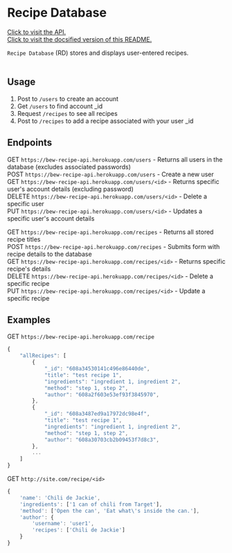 # Recipe Database

[Click to visit the API.](https://bew-recipe-api.herokuapp.com/)<br>
[Click to visit the docsified version of this README.](https://numel007.github.io/recipe-api/#/)

`Recipe Database` (RD) stores and displays user-entered recipes.
<br>
<br>

## Usage

1. Post to `/users` to create an account
1. Get `/users` to find account \_id
1. Request `/recipes` to see all recipes
1. Post to `/recipes` to add a recipe associated with your user \_id

## Endpoints

GET `https://bew-recipe-api.herokuapp.com/users` - Returns all users in the database (excludes associated passwords)<br>
POST `https://bew-recipe-api.herokuapp.com/users` - Create a new user<br>
GET `https://bew-recipe-api.herokuapp.com/users/<id>` - Returns specific user's account details (excluding password)<br>
DELETE `https://bew-recipe-api.herokuapp.com/users/<id>` - Delete a specific user<br>
PUT `https://bew-recipe-api.herokuapp.com/users/<id>` - Updates a specific user's account details<br>

GET `https://bew-recipe-api.herokuapp.com/recipes` - Returns all stored recipe titles<br>
POST `https://bew-recipe-api.herokuapp.com/recipes` - Submits form with recipe details to the database<br>
GET `https://bew-recipe-api.herokuapp.com/recipes/<id>` - Returns specific recipe's details<br>
DELETE `https://bew-recipe-api.herokuapp.com/recipes/<id>` - Delete a specific recipe<br>
PUT `https://bew-recipe-api.herokuapp.com/recipes/<id>` - Update a specific recipe<br>

## Examples

GET `https://bew-recipe-api.herokuapp.com/recipe`

```javascript
{
    "allRecipes": [
        {
            "_id": "608a34530141c496e86440de",
            "title": "test recipe 1",
            "ingredients": "ingredient 1, ingredient 2",
            "method": "step 1, step 2",
            "author": "608a2f603e53ef93f3845970",
        },
        {
            "_id": "608a3487ed9a17972dc98e4f",
            "title": "test recipe 1",
            "ingredients": "ingredient 1, ingredient 2",
            "method": "step 1, step 2",
            "author": "608a30703cb2b09453f7d8c3",
        },
        ...
    ]
}
```

GET `http://site.com/recipe/<id>`

```javascript
{
    'name': 'Chili de Jackie',
    'ingredients': ['1 can of chili from Target'],
    'method': ['Open the can', 'Eat what\'s inside the can.'],
    'author': {
        'username': 'user1',
        'recipes': ['Chili de Jackie']
    }
}
```
